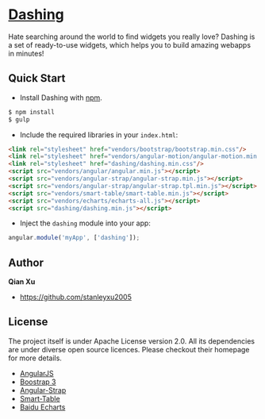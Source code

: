 # [Dashing](https://github.com/stanleyxu2005/dashing)

Hate searching around the world to find widgets you really love? Dashing is a set of ready-to-use widgets, which helps you to build amazing webapps in minutes! 

## Quick Start

+ Install Dashing with [npm](https://nodejs.org/).

>
```bash
$ npm install
$ gulp
```

+ Include the required libraries in your `index.html`:

>
``` html
<link rel="stylesheet" href="vendors/bootstrap/bootstrap.min.css"/>
<link rel="stylesheet" href="vendors/angular-motion/angular-motion.min.css"/>
<link rel="stylesheet" href="dashing/dashing.min.css"/>
<script src="vendors/angular/angular.min.js"></script>
<script src="vendors/angular-strap/angular-strap.min.js"></script>
<script src="vendors/angular-strap/angular-strap.tpl.min.js"></script>
<script src="vendors/smart-table/smart-table.min.js"></script>
<script src="vendors/echarts/echarts-all.js"></script>
<script src="dashing/dashing.min.js"></script>
```

+ Inject the `dashing` module into your app:

>
``` js
angular.module('myApp', ['dashing']);
```

## Author

**Qian Xu**

+ https://github.com/stanleyxu2005


## License

The project itself is under Apache License version 2.0. All its dependencies are under diverse open source licences. Please checkout their homepage for more details.

+ [AngularJS](http://angularjs.org)
+ [Boostrap 3](http://getbootstrap.com)
+ [Angular-Strap](http://mgcrea.github.io/angular-strap)
+ [Smart-Table](http://lorenzofox3.github.io/smart-table-website/)
+ [Baidu Echarts](http://echarts.baidu.com/)
